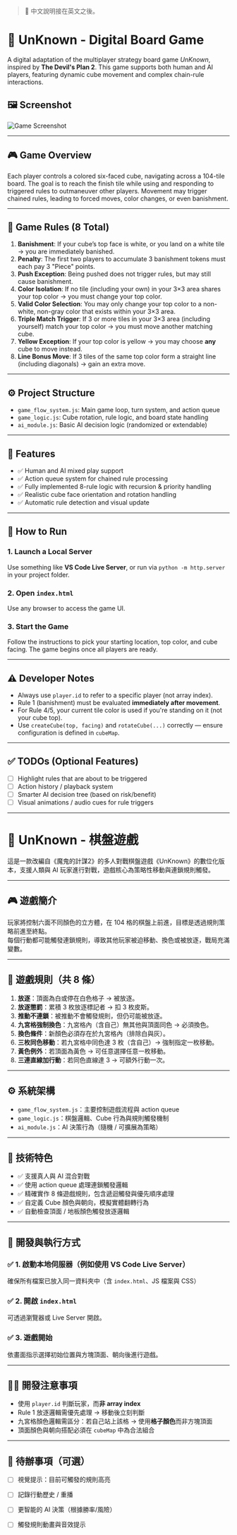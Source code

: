 > 📙 中文說明接在英文之後。

# 🧩 UnKnown - Digital Board Game

A digital adaptation of the multiplayer strategy board game *UnKnown*, inspired by **The Devil's Plan 2**. This game supports both human and AI players, featuring dynamic cube movement and complex chain-rule interactions.

## 🖼️ Screenshot

![Game Screenshot](./unknown.png)

---

## 🎮 Game Overview

Each player controls a colored six-faced cube, navigating across a 104-tile board. The goal is to reach the finish tile while using and responding to triggered rules to outmaneuver other players. Movement may trigger chained rules, leading to forced moves, color changes, or even banishment.

---

## 📜 Game Rules (8 Total)

1. **Banishment**: If your cube’s top face is white, or you land on a white tile → you are immediately banished.
2. **Penalty**: The first two players to accumulate 3 banishment tokens must each pay 3 "Piece" points.
3. **Push Exception**: Being pushed does not trigger rules, but may still cause banishment.
4. **Color Isolation**: If no tile (including your own) in your 3×3 area shares your top color → you must change your top color.
5. **Valid Color Selection**: You may only change your top color to a non-white, non-gray color that exists within your 3×3 area.
6. **Triple Match Trigger**: If 3 or more tiles in your 3×3 area (including yourself) match your top color → you must move another matching cube.
7. **Yellow Exception**: If your top color is yellow → you may choose **any** cube to move instead.
8. **Line Bonus Move**: If 3 tiles of the same top color form a straight line (including diagonals) → gain an extra move.

---

## ⚙️ Project Structure

- `game_flow_system.js`: Main game loop, turn system, and action queue
- `game_logic.js`: Cube rotation, rule logic, and board state handling
- `ai_module.js`: Basic AI decision logic (randomized or extendable)

---

## 🧠 Features

- ✅ Human and AI mixed play support
- ✅ Action queue system for chained rule processing
- ✅ Fully implemented 8-rule logic with recursion & priority handling
- ✅ Realistic cube face orientation and rotation handling
- ✅ Automatic rule detection and visual update

---

## 🚀 How to Run

### 1. Launch a Local Server
Use something like **VS Code Live Server**, or run via `python -m http.server` in your project folder.

### 2. Open `index.html`
Use any browser to access the game UI.

### 3. Start the Game
Follow the instructions to pick your starting location, top color, and cube facing. The game begins once all players are ready.

---

## ⚠️ Developer Notes

- Always use `player.id` to refer to a specific player (not array index).
- Rule 1 (banishment) must be evaluated **immediately after movement**.
- For Rule 4/5, your current tile color is used if you're standing on it (not your cube top).
- Use `createCube(top, facing)` and `rotateCube(...)` correctly — ensure configuration is defined in `cubeMap`.

---

## ✅ TODOs (Optional Features)

- [ ] Highlight rules that are about to be triggered
- [ ] Action history / playback system
- [ ] Smarter AI decision tree (based on risk/benefit)
- [ ] Visual animations / audio cues for rule triggers

---

# 🧩 UnKnown - 棋盤遊戲

這是一款改編自《魔鬼的計謀2》的多人對戰棋盤遊戲《UnKnown》的數位化版本，支援人類與 AI 玩家進行對戰，遊戲核心為策略性移動與連鎖規則觸發。

---

## 🎮 遊戲簡介

玩家將控制六面不同顏色的立方體，在 104 格的棋盤上前進，目標是透過規則策略前進至終點。  
每個行動都可能觸發連鎖規則，導致其他玩家被迫移動、換色或被放逐，戰局充滿變數。

---

## 🧠 遊戲規則（共 8 條）

1. **放逐**：頂面為白或停在白色格子 → 被放逐。
2. **放逐懲罰**：累積 3 枚放逐標記者 → 扣 3 枚皮斯。
3. **推動不連鎖**：被推動不會觸發規則，但仍可能被放逐。
4. **九宮格強制換色**：九宮格內（含自己）無其他與頂面同色 → 必須換色。
5. **換色條件**：新顏色必須存在於九宮格內（排除白與灰）。
6. **三枚同色移動**：若九宮格中同色達 3 枚（含自己）→ 強制指定一枚移動。
7. **黃色例外**：若頂面為黃色 → 可任意選擇任意一枚移動。
8. **三連直線加行動**：若同色直線達 3 → 可額外行動一次。

---

## ⚙️ 系統架構

- `game_flow_system.js`：主要控制遊戲流程與 action queue
- `game_logic.js`：棋盤邏輯、Cube 行為與規則觸發機制
- `ai_module.js`：AI 決策行為（隨機 / 可擴展為策略）

---

## 🧪 技術特色

- ✅ 支援真人與 AI 混合對戰
- ✅ 使用 action queue 處理連鎖觸發邏輯
- ✅ 精確實作 8 條遊戲規則，包含遞迴觸發與優先順序處理
- ✅ 自定義 Cube 顏色與朝向，模擬實體翻轉行為
- ✅ 自動檢查頂面 / 地板顏色觸發放逐邏輯

---

## 🚀 開發與執行方式

### ✅ 1. 啟動本地伺服器（例如使用 VS Code Live Server）
確保所有檔案已放入同一資料夾中（含 `index.html`、JS 檔案與 CSS）

### ✅ 2. 開啟 `index.html`
可透過瀏覽器或 Live Server 開啟。

### ✅ 3. 遊戲開始
依畫面指示選擇初始位置與方塊頂面、朝向後進行遊戲。

---

## 👨‍💻 開發注意事項

- 使用 `player.id` 判斷玩家，而**非 array index**
- Rule 1 放逐邏輯需優先處理 → 移動後立刻判斷
- 九宮格顏色邏輯需區分：若自己站上該格 → 使用**格子顏色**而非方塊頂面
- 頂面顏色與朝向搭配必須在 `cubeMap` 中為合法組合

---

## 📁 待辦事項（可選）

- [ ] 視覺提示：目前可觸發的規則高亮
- [ ] 記錄行動歷史 / 重播
- [ ] 更智能的 AI 決策（根據勝率/風險）
- [ ] 觸發規則動畫與音效提示





